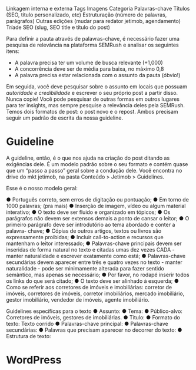 
<!-- TITLE: Criação de Post -->
<!-- SUBTITLE: Um passo a passo para estruturar um post no nosso blog -->

Linkagem interna e externa
Tags
Imagens
Categoria
Palavras-chave
Títulos (SEO, titulo personalizado, etc)
Estruturação (número de palavras, parágrafos)
Outras edições (mudar para redator jetimob, agendamento)
 Tríade SEO (slug, SEO title e título do post)

Para definir a pauta através de palavras-chave, é necessário fazer uma pesquisa de relevância na plataforma SEMRush e analisar os seguintes itens:

* A palavra precisa ter um volume de busca relevante (+1,000)
* A concorrência deve ser de média para baixa, no máximo 0,8 
* A palavra precisa estar relacionada com o assunto da pauta (óbvio!)

Em seguida, você deve pesquisar sobre o assunto em locais que possuam *autoridade e credibilidade* e escrever o seu próprio post a partir disso. Nunca copie!
Você pode pesquisar de outras formas em outros lugares para ter insights, mas sempre pesquise a relevância deles pela SEMRush. Temos dois formatos de post: o post novo e o repost. Ambos precisam seguir um padrão de escrita da nossa guideline.

# Guideline
A guideline, então, é o que nos ajuda na criação do post ditando as exigências dele. É um modelo padrão sobre o seu formato e contém quase que um “passo a passo” geral sobre a condução dele. Você encontra no drive do mkt jetimob, na pasta Conteúdo > Jetimob > Guidelines.

Esse é o nosso modelo geral:

● Português correto, sem erros de digitação ou pontuação;
● Em torno de 1000 palavras; (pra mais)
● Inserção de imagem, vídeo ou algum material interativo;
● O texto deve ser fluido e organizado em tópicos;
● Os parágrafos não devem ser extensos demais a ponto de cansar o leitor;
● O primeiro parágrafo deve ser introdutório ao tema abordado e conter a palavra-
chave;
● Cópias de outros artigos, textos ou livros são expressamente proibidas;
● Incluir call-to-action e recursos que mantenham o leitor interessado;
● Palavras-chave principais devem ser inseridas de forma natural no texto e citadas
umas dez vezes CADA - manter naturalidade e escrever exatamente como está;
● Palavras-chave secundárias devem aparecer entre três e quatro vezes no texto -
manter naturalidade - pode ser minimamente alterada para fazer sentido semântico,
mas apenas se necessário;
● Por favor, no rodapé inserir todos os links do que será citado;
● O texto deve ser alinhado à esquerda;
● Como se referir aos corretores de imóveis e imobiliárias: corretor de imóveis,
corretores de imóveis, corretor imobiliários, mercado imobiliário, gestor imobiliário,
vendedor de imóveis, agente imobiliário.

Guidelines específicas para o texto
● Assunto:
● Tema:
● Público-alvo: Corretores de imóveis, gestores de imobiliárias.
● Título:
● Formato do texto: Texto corrido
● Palavras-chave principal:
● Palavras-chave secundárias:
● Palavras que precisam aparecer no decorrer do texto:
● Estrutura de texto:

# WordPress 

